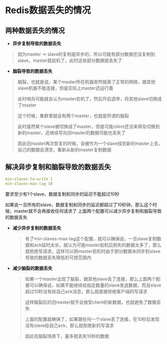 # Redis数据丢失的情况

## 两种数据丢失的情况

* **异步复制导致的数据丢失**

> 因为master -> slave的复制是异步的，所以可能有部分数据还没复制到slave，master就宕机了，此时这些部分数据就丢失了

* **脑裂导致的数据丢失**

> 脑裂，也就是说，某个master所在机器突然脱离了正常的网络，跟其他slave机器不能连接，但是实际上master还运行着
>
> 此时哨兵可能就会认为master宕机了，然后开启选举，将其他slave切换成了master
>
> 这个时候，集群里就会有两个master，也就是所谓的脑裂
>
> 此时虽然某个slave被切换成了master，但是可能client还没来得及切换到新的master，还继续写向旧master的数据可能也丢失了
>
> 因此旧master再次恢复的时候，会被作为一个slave挂到新的master上去，自己的数据会清空，重新从新的master复制数据

## 解决异步复制和脑裂导致的数据丢失

```yaml
min-slaves-to-write 1
min-slaves-max-lag 10
```



要求至少有1个slave，数据复制和同步的延迟不能超过10秒

如果说一旦所有的slave，数据复制和同步的延迟都超过了10秒钟，那么这个时候，master就不会再接收任何请求了
上面两个配置可以减少异步复制和脑裂导致的数据丢失

* **减少异步复制的数据丢失**

  > 有了min-slaves-max-lag这个配置，就可以确保说，一旦slave复制数据和ack延时太长，就认为可能master宕机后损失的数据太多了，那么就拒绝写请求，这样可以把master宕机时由于部分数据未同步到slave导致的数据丢失降低的可控范围内

* **减少脑裂的数据丢失**

  > 如果一个master出现了脑裂，跟其他slave丢了连接，那么上面两个配置可以确保说，如果不能继续给指定数量的slave发送数据，而且slave超过10秒没有给自己ack消息，那么就直接拒绝客户端的写请求
  >
  > 这样脑裂后的旧master就不会接受client的新数据，也就避免了数据丢失
  >
  > 上面的配置就确保了，如果跟任何一个slave丢了连接，在10秒后发现没有slave给自己ack，那么就拒绝新的写请求
  >
  > 因此在脑裂场景下，最多就丢失10秒的数据